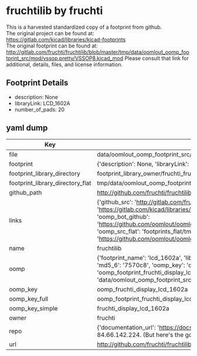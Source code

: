 # fruchtilib by fruchti  
This is a harvested standardized copy of a footprint from github.  
The original project can be found at:  
https://gitlab.com/kicad/libraries/kicad-footprints  
The original footprint can be found at:
http://gitlab.com/fruchti/fruchtilib/blob/master/tmp/data/oomlout_oomp_footprint_src/mod/vssop.pretty/VSSOP8.kicad_mod
Please consult that link for additional, details, files, and license information.  
## Footprint Details
* description: None  
* libraryLink: LCD_1602A  
* number_of_pads: 20  
## yaml dump  
| Key | Value |  
| --- | --- |  
| file | data/oomlout_oomp_footprint_src/fruchtilib/mod/display.pretty/LCD_1602A.kicad_mod |  
| footprint | {'description': None, 'libraryLink': 'LCD_1602A', 'number_of_pads': 20} |  
| footprint_library_directory | footprint_library_owner/fruchti_fruchtilib |  
| footprint_library_directory_flat | tmp/data/oomlout_oomp_footprint_src/footprints_flat/fruchti_display_lcd_1602a/working |  
| github_path | http://github.com/fruchti/fruchtilib/blob/master/tmp/data/oomlout_oomp_footprint_src/mod/display.pretty/LCD_1602A.kicad_mod |  
| links | {'github_src': 'http://gitlab.com/fruchti/fruchtilib/blob/master/tmp/data/oomlout_oomp_footprint_src/mod/vssop.pretty/VSSOP8.kicad_mod', 'github_src_repo': 'https://gitlab.com/kicad/libraries/kicad-footprints', 'oomp_bot': 'tmp/data/oomlout_oomp_footprint_src/footprints/fruchti_display_lcd_1602a/working', 'oomp_bot_github': 'https://github.com/oomlout/oomlout_oomp_footprint_bot/tree/main/tmp/data/oomlout_oomp_footprint_src/footprints/fruchti_display_lcd_1602a/working', 'oomp_src_flat': 'footprints_flat/tmp/data/oomlout_oomp_footprint_src/footprints_flat/fruchti_display_lcd_1602a/working', 'oomp_src_flat_github': 'https://github.com/oomlout/oomlout_oomp_footprint_src/tree/main/tmp/data/oomlout_oomp_footprint_src/footprints_flat/fruchti_display_lcd_1602a/working'} |  
| name | fruchtilib |  
| oomp | {'footprint_name': 'lcd_1602a', 'library_name': 'display', 'md5': '7570c835538f9a7ae95891c5187557f8', 'md5_10': '7570c83553', 'md5_5': '7570c', 'md5_6': '7570c8', 'oomp_key': 'oomp_fruchti_display_lcd_1602a', 'oomp_key_extra': 'oomp_footprint_fruchti_display_lcd_1602a', 'oomp_key_full': 'oomp_footprint_fruchti_display_lcd_1602a_7570c8', 'oomp_key_simple': 'fruchti_display_lcd_1602a', 'original_filename': 'data/oomlout_oomp_footprint_src/fruchtilib/mod/display.pretty/LCD_1602A.kicad_mod', 'owner_name': 'fruchti'} |  
| oomp_key | oomp_fruchti_display_lcd_1602a |  
| oomp_key_full | oomp_footprint_fruchti_display_lcd_1602a |  
| oomp_key_simple | fruchti_display_lcd_1602a |  
| owner | fruchti |  
| repo | {'documentation_url': 'https://docs.github.com/rest/overview/resources-in-the-rest-api#rate-limiting', 'message': "API rate limit exceeded for 84.66.142.224. (But here's the good news: Authenticated requests get a higher rate limit. Check out the documentation for more details.)"} |  
| url | http://github.com/fruchti/fruchtilib |  

